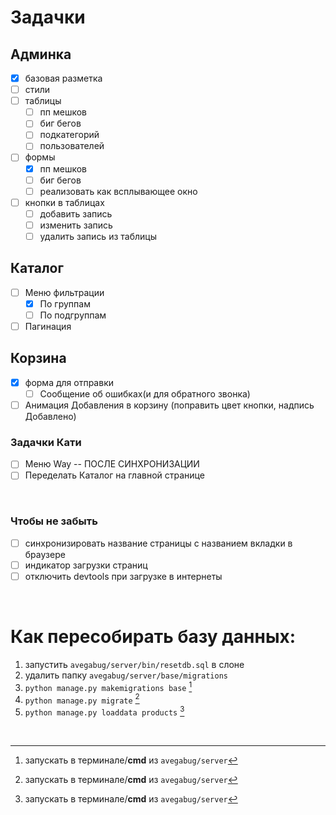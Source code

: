 # Задачки

## Админка

- [X] базовая разметка
- [ ] стили
- [ ] таблицы
    - [ ] пп мешков
    - [ ] биг бегов
    - [ ] подкатегорий
    - [ ] пользователей
- [ ] формы
    - [X] пп мешков
    - [ ] биг бегов
    - [ ] реализовать как всплывающее окно
- [ ] кнопки в таблицах
    - [ ] добавить запись
    - [ ] изменить запись
    - [ ] удалить запись из таблицы

## Каталог

- [ ] Меню фильтрации
    - [X] По группам
    - [ ] По подгруппам
- [ ] Пагинация

## Корзина 

- [X] форма для отправки
    - [ ] Сообщение об ошибках(и для обратного звонка)
- [ ] Анимация Добавления в корзину (поправить цвет кнопки, надпись Добавлено)

### Задачки Кати
- [ ] Меню Way -- ПОСЛЕ СИНХРОНИЗАЦИИ
- [ ] Переделать Каталог на главной странице

<br />

### Чтобы не забыть

- [ ] синхронизировать название страницы с названием вкладки в браузере
- [ ] индикатор загрузки страниц
- [ ] отключить devtools при загрузке в интернеты

<br />

# Как пересобирать базу данных:

1. запустить `avegabug/server/bin/resetdb.sql` в слоне
2. удалить папку `avegabug/server/base/migrations`
3. `python manage.py makemigrations base` [^cmd]
4. `python manage.py migrate` [^cmd]
5. `python manage.py loaddata products` [^cmd]

<br />

[^cmd]: запускать в терминале/**cmd** из `avegabug/server`
